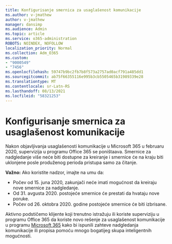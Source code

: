 ```yaml
---
title: Konfigurisanje smernica za usaglašenost komunikacije
ms.author: v-jmathew
author: v-jmathew
manager: dansimp
ms.audience: Admin
ms.topic: article
ms.service: o365-administration
ROBOTS: NOINDEX, NOFOLLOW
localization_priority: Normal
ms.collection: Adm_O365
ms.custom:
- "9000549"
- "7456"
ms.openlocfilehash: 59747b9bc2fb7b8f573a2757ad0acf791a485dd1
ms.sourcegitcommit: ab75f66355116e995b3cb5505465b31989339e28
ms.translationtype: MT
ms.contentlocale: sr-Latn-RS
ms.lasthandoff: 08/13/2021
ms.locfileid: "58321253"
---
```

# <a name="configure-communication-compliance-policies"></a>Konfigurisanje smernica za usaglašenost komunikacije

Nakon objavljivanja usaglašenosti komunikacije u Microsoft 365 u februaru 2020, supervizija u programu Office 365 se poništaava. Smernice za nadgledanje više neće biti dostupne za kreiranje i smernice će na kraju biti uklonjene posle produženog perioda pristupa samo za čitanje.

**Važno:** Ako koristite nadzor, imajte na umu da:

- Počev od 15. juna 2020, zakunjači neće imati mogućnost da kreiraju nove smernice za nadgledanje.
- Od 31. avgusta 2020. postojeće smernice će prestati da hvataju nove poruke.
- Počev od 26. oktobra 2020. godine postojeće smernice će biti izbrisane.

Aktivno podstičemo klijente koji trenutno istražuju ili koriste superviziju u programu Office 365 da koriste novo rešenje za usaglašenost komunikacije u programu [Microsoft 365](https://go.microsoft.com/fwlink/?linkid=2128593) kako bi ispunili zahteve nadgledanja komunikacije ili propisa pomoću mnogo bogatijeg skupa inteligentnih mogućnosti.
